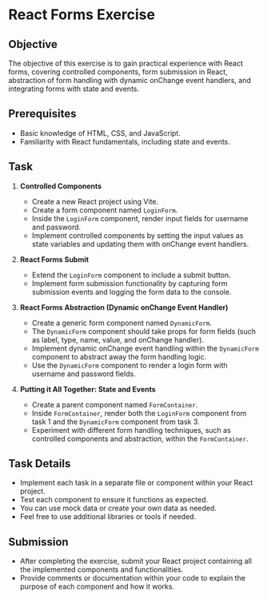 # React Forms Exercise

## Objective

The objective of this exercise is to gain practical experience with React forms, covering controlled components, form submission in React, abstraction of form handling with dynamic onChange event handlers, and integrating forms with state and events.

## Prerequisites

- Basic knowledge of HTML, CSS, and JavaScript.
- Familiarity with React fundamentals, including state and events.

## Task

1. **Controlled Components**

   - Create a new React project using Vite.
   - Create a form component named `LoginForm`.
   - Inside the `LoginForm` component, render input fields for username and password.
   - Implement controlled components by setting the input values as state variables and updating them with onChange event handlers.

2. **React Forms Submit**

   - Extend the `LoginForm` component to include a submit button.
   - Implement form submission functionality by capturing form submission events and logging the form data to the console.

3. **React Forms Abstraction (Dynamic onChange Event Handler)**

   - Create a generic form component named `DynamicForm`.
   - The `DynamicForm` component should take props for form fields (such as label, type, name, value, and onChange handler).
   - Implement dynamic onChange event handling within the `DynamicForm` component to abstract away the form handling logic.
   - Use the `DynamicForm` component to render a login form with username and password fields.

4. **Putting it All Together: State and Events**
   - Create a parent component named `FormContainer`.
   - Inside `FormContainer`, render both the `LoginForm` component from task 1 and the `DynamicForm` component from task 3.
   - Experiment with different form handling techniques, such as controlled components and abstraction, within the `FormContainer`.

## Task Details

- Implement each task in a separate file or component within your React project.
- Test each component to ensure it functions as expected.
- You can use mock data or create your own data as needed.
- Feel free to use additional libraries or tools if needed.

## Submission

- After completing the exercise, submit your React project containing all the implemented components and functionalities.
- Provide comments or documentation within your code to explain the purpose of each component and how it works.
